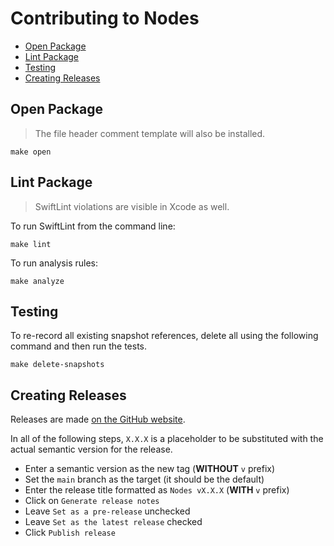 # Contributing to Nodes

- [Open Package](#open-package)
- [Lint Package](#lint-package)
- [Testing](#testing)
- [Creating Releases](#creating-releases)

## Open Package

> The file header comment template will also be installed.

```
make open
```

## Lint Package

> SwiftLint violations are visible in Xcode as well.

To run SwiftLint from the command line:

```
make lint
```

To run analysis rules:

```
make analyze
```

## Testing

To re-record all existing snapshot references, delete all using the following command and then run the tests.

```
make delete-snapshots
```

## Creating Releases

Releases are made [on the GitHub website](https://github.com/TinderApp/Nodes/releases/new).

In all of the following steps, `X.X.X` is a placeholder to be substituted with the actual semantic version for the release.

- Enter a semantic version as the new tag (__WITHOUT__ `v` prefix)
- Set the `main` branch as the target (it should be the default)
- Enter the release title formatted as `Nodes vX.X.X` (__WITH__ `v` prefix)
- Click on `Generate release notes`
- Leave `Set as a pre-release` unchecked
- Leave `Set as the latest release` checked
- Click `Publish release`
